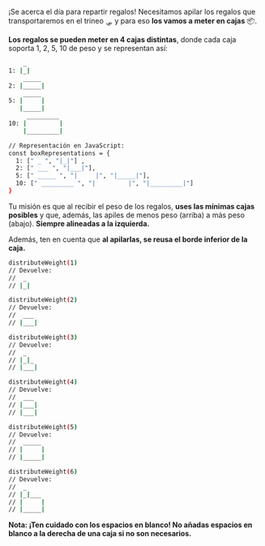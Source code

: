 ¡Se acerca el día para repartir regalos! Necesitamos apilar los regalos que transportaremos en el trineo 🛷 y para eso **los vamos a meter en cajas** 📦.

**Los regalos se pueden meter en 4 cajas distintas**, donde cada caja soporta 1, 2, 5, 10 de peso y se representan así:

```sh
    _
1: |_|
    _____
2: |_____|
    _____
5: |     |
   |_____|
     _________
10: |         |
    |_________|

// Representación en JavaScript:
const boxRepresentations = {
  1: [" _ ", "|_|"] ,
  2: [" ___ ", "|___|"],
  5: [" _____ ", "|     |", "|_____|"],
  10: [" _________ ", "|         |", "|_________|"]
}
```

Tu misión es que al recibir el peso de los regalos, **uses las mínimas cajas posibles** y que, además, las apiles de menos peso (arriba) a más peso (abajo). **Siempre alineadas a la izquierda.**

Además, ten en cuenta que **al apilarlas, se reusa el borde inferior de la caja.**

```sh
distributeWeight(1)
// Devuelve:
//  _
// |_|

distributeWeight(2)
// Devuelve:
//  ___
// |___|

distributeWeight(3)
// Devuelve:
//  _
// |_|_
// |___|

distributeWeight(4)
// Devuelve:
//  ___
// |___|
// |___|

distributeWeight(5)
// Devuelve:
//  _____
// |     |
// |_____|

distributeWeight(6)
// Devuelve:
//  _
// |_|___
// |     |
// |_____|
```
**Nota: ¡Ten cuidado con los espacios en blanco! No añadas espacios en blanco a la derecha de una caja si no son necesarios.**
